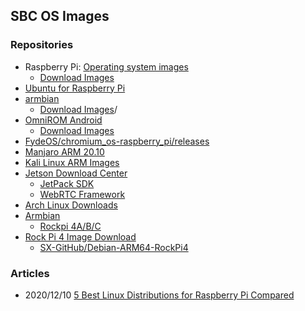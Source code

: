 ## SBC OS Images


### Repositories
- Raspberry Pi: [Operating system images](https://www.raspberrypi.org/software/operating-systems/)
    - [Download Images](https://downloads.raspberrypi.org/)
- [Ubuntu for Raspberry Pi](https://ubuntu.com/raspberry-pi)
- [armbian](https://www.armbian.com/)
    - [Download Images](https://www.armbian.com/downloada)/
- [OmniROM Android](https://omnirom.org/)
    - [Download Images](https://dl.omnirom.org/tmp/rpi4/)
- [FydeOS/chromium_os-raspberry_pi/releases](https://github.com/FydeOS/chromium_os-raspberry_pi/releases)
- [Manjaro ARM 20.10](https://forum.manjaro.org/t/manjaro-arm-20-10-released/31677)
- [Kali Linux ARM Images](https://www.offensive-security.com/kali-linux-arm-images/)
- [Jetson Download Center](https://developer.nvidia.com/embedded/downloads)
    - [JetPack SDK](https://developer.nvidia.com/embedded/jetpack)
    - [WebRTC Framework](https://developer.nvidia.com/embedded/downloads#?search=webrtc)
- [Arch Linux Downloads](https://archlinuxarm.org/about/downloads)
- [Armbian](https://www.armbian.com/download/)
    - [Rockpi 4A/B/C](ttps://www.armbian.com/rock-pi-4/)
- [Rock Pi 4 Image Download](https://wiki.radxa.com/Rockpi4/downloads)
    - [SX-GitHub/Debian-ARM64-RockPi4](https://github.com/SX-GitHub/Debian-ARM64-RockPi4/releases/tag/4.4.154.c83)


### Articles
- 2020/12/10 [5 Best Linux Distributions for Raspberry Pi Compared](https://linuxhint.com/5-best-linux-distributions-for-raspberry-pi-compared/)
